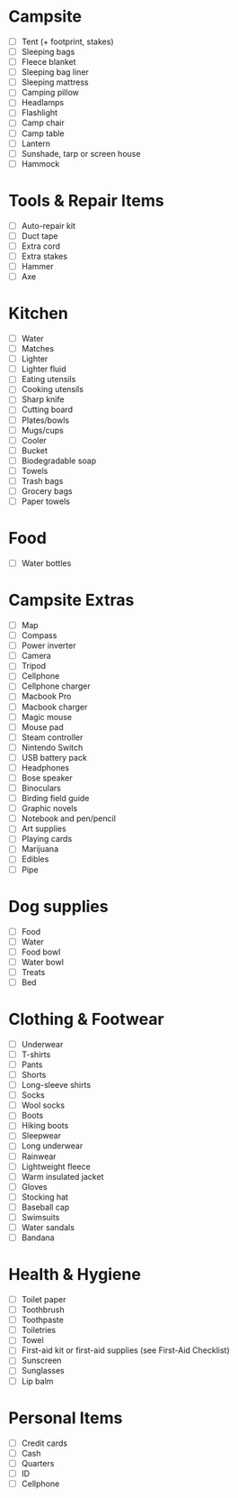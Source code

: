 # Campsite
- [ ] Tent (+ footprint, stakes)
- [ ] Sleeping bags
- [ ] Fleece blanket
- [ ] Sleeping bag liner
- [ ] Sleeping mattress
- [ ] Camping pillow
- [ ] Headlamps
- [ ] Flashlight
- [ ] Camp chair
- [ ] Camp table
- [ ] Lantern
- [ ] Sunshade, tarp or screen house
- [ ] Hammock

# Tools & Repair Items
- [ ] Auto-repair kit
- [ ] Duct tape
- [ ] Extra cord
- [ ] Extra stakes
- [ ] Hammer
- [ ] Axe

# Kitchen
- [ ] Water
- [ ] Matches
- [ ] Lighter
- [ ] Lighter fluid
- [ ] Eating utensils
- [ ] Cooking utensils
- [ ] Sharp knife
- [ ] Cutting board
- [ ] Plates/bowls
- [ ] Mugs/cups
- [ ] Cooler
- [ ] Bucket
- [ ] Biodegradable soap
- [ ] Towels
- [ ] Trash bags
- [ ] Grocery bags
- [ ] Paper towels

# Food
- [ ] Water bottles

# Campsite Extras
- [ ] Map
- [ ] Compass
- [ ] Power inverter
- [ ] Camera
- [ ] Tripod
- [ ] Cellphone
- [ ] Cellphone charger
- [ ] Macbook Pro
- [ ] Macbook charger
- [ ] Magic mouse
- [ ] Mouse pad
- [ ] Steam controller
- [ ] Nintendo Switch
- [ ] USB battery pack
- [ ] Headphones
- [ ] Bose speaker
- [ ] Binoculars
- [ ] Birding field guide
- [ ] Graphic novels
- [ ] Notebook and pen/pencil
- [ ] Art supplies
- [ ] Playing cards
- [ ] Marijuana
- [ ] Edibles
- [ ] Pipe

# Dog supplies
- [ ] Food
- [ ] Water
- [ ] Food bowl
- [ ] Water bowl
- [ ] Treats
- [ ] Bed

# Clothing & Footwear
- [ ] Underwear
- [ ] T-shirts
- [ ] Pants
- [ ] Shorts
- [ ] Long-sleeve shirts
- [ ] Socks
- [ ] Wool socks
- [ ] Boots
- [ ] Hiking boots
- [ ] Sleepwear
- [ ] Long underwear
- [ ] Rainwear
- [ ] Lightweight fleece
- [ ] Warm insulated jacket
- [ ] Gloves
- [ ] Stocking hat
- [ ] Baseball cap
- [ ] Swimsuits
- [ ] Water sandals
- [ ] Bandana

# Health & Hygiene
- [ ] Toilet paper
- [ ] Toothbrush
- [ ] Toothpaste
- [ ] Toiletries
- [ ] Towel
- [ ] First-aid kit or first-aid supplies (see First-Aid Checklist)
- [ ] Sunscreen
- [ ] Sunglasses
- [ ] Lip balm

# Personal Items
- [ ] Credit cards
- [ ] Cash
- [ ] Quarters
- [ ] ID
- [ ] Cellphone
